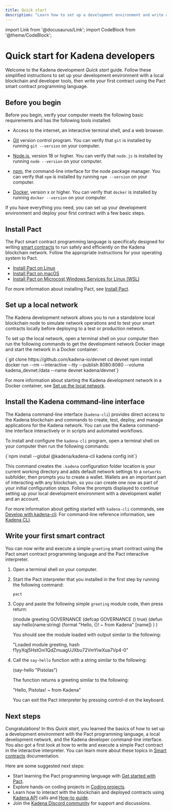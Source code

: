 ```yaml
---
title: Quick start
description: "Learn how to set up a development environment and write a simple smart contract for the Kadena network." slug: start
---
```


import Link from '@docusaurus/Link';
import CodeBlock from '@theme/CodeBlock';

# Quick start for Kadena developers

Welcome to the Kadena development _Quick start_ guide. 
Follow these simplified instructions to set up your development environment with a local blockchain and developer tools, then write your first contract using the Pact smart contract programming language.

## Before you begin

Before you begin, verify your computer meets the following basic requirements and has the following tools installed:

* Access to the internet, an interactive terminal shell, and a web browser.

* [Git](https://git-scm.com/downloads) version control program. 
  You can verify that `git` is installed by running `git --version` on your computer.

* [Node.js](https://nodejs.dev/en/learn/how-to-install-nodejs/), version 18 or higher.
  You can verify that `node.js` is installed by running `node --version` on your computer.

* [npm](https://docs.npmjs.com/downloading-and-installing-node-js-and-npm), the command-line interface for the node package manager.
    You can verify that `npm` is installed by running `npm --version` on your computer.

* [Docker](https://docs.docker.com/get-started/get-docker/), version x or higher.
  You can verify that `docker` is installed by running `docker --version` on your computer.

If you have everything you need, you can set up your development environment and deploy your first contract with a few basic steps.

## Install Pact

The Pact smart contract programming language is specifically designed for writing [smart contracts](/resources/glossary) to run safely and efficiently on the Kadena blockchain network. 
Follow the appropriate instructions for your operating system to Pact.

- [Install Pact on Linux](install/pact/linux)
- [Install Pact on macOS](install/pact/mac-brew)
- [Install Pact on Microcost Windows Services for Linux (WSL)](install/pact/windows)

For more information about installing Pact, see [Install Pact](install).

## Set up a local network

The Kadena development network allows you to run a standalone local blockchain node to simulate network operations and to test your smart contracts locally before deploying to a test or production network.

To set up the local network, open a terminal shell on your computer then run the following commands to get the development network Docker image and start the network in a Docker container:

<CodeBlock language="bash">
{`git clone https://github.com/kadena-io/devnet
cd devnet
npm install
docker run --rm --interactive --tty --publish 8080:8080 --volume kadena_devnet:/data --name devnet kadena/devnet`}
</CodeBlock>

For more information about starting the Kadena development network in a Docker container, see [Set up the local network](install/devnet).

## Install the Kadena command-line interface

The Kadena command-line interface (`kadena-cli`) provides direct access to the Kadena blockchain and commands to create, test, deploy, and manage applications for the Kadena network. 
You can use the Kadena command-line interface interactively or in scripts and automated workflows.

To install and configure the `kadena-cli` program, open a terminal shell on your computer then run the following commands:

<CodeBlock language="bash">
{`npm install --global @kadena/kadena-cli
kadena config init`}
</CodeBlock>

This command creates the `.kadena` configuration folder location is your current working directory and adds default network settings to a `networks` subfolder, then prompts you to create a wallet.
Wallets are an important part of interacting with any blockchain, so you can create one now as part of your initial configuration steps.
Follow the prompts displayed to continue setting up your local development environment with a development wallet and an account.

For more information about getting started with `kadena-cli` commands, see [Develop with kadena-cli](guides/kadena-cli).
For command-line reference information, see [Kadena CLI](guides/kadena-cli).

## Write your first smart contract

You can now write and execute a simple `greeting` smart contract using the Pact smart contract programming language and the Pact interactive interpreter.

1. Open a terminal shell on your computer.
3. Start the Pact interpreter that you installed in the first step by running the following command:

   ```bash
   pact
   ```

2. Copy and paste the following simple `greeting` module code, then press return:

   <CodeBlock language="pact">
   (module greeting GOVERNANCE
      (defcap GOVERNANCE () true)
        (defun say-hello(name:string)
          (format "Hello, {}! ~ from Kadena" [name])
      )
   )
   </CodeBlock>
   
   You should see the module loaded with output similar to the following:

   <CodeBlock language="pact">
   "Loaded module greeting, hash f1yyXqj5HstOni1QdZmuagUJXbu72VmYiwXua7Vp4-0"
   </CodeBlock>

3. Call the `say-hello` function with a string similar to the following:

   <CodeBlock language="pact">
   (say-hello "Pistolas")
   </CodeBlock>

   The function returns a greeting similar to the following:

   <CodeBlock language="pact">
   "Hello, Pistolas! ~ from Kadena"
   </CodeBlock>

   You can exit the Pact interpreter by pressing control-d on the keyboard.

## Next steps

Congratulations! 
In this _Quick start_, you learned the basics of how to set up a development environment with the Pact programming language, a local development network, and the Kadena developer command-line interface.
You also got a first look at how to write and execute a simple Pact contract in the interactive interpreter.
You can learn more about these topics in [Smart contracts](/developers) documentation. 

Here are some suggested next steps:

- Start learning the Pact programming language with [Get started with Pact](/get-started/get-started-intro).
- Explore hands-on coding projects in [Coding projects](/coding-projects/coding-projects).
- Learn how to interact with the blockchain and deployed contracts using [Kadena API](/api) calls and [How-to guide](/guides).
- Join the [Kadena Discord community](https://discord.gg/kadena) for support and discussions.

